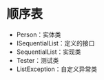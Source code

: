 # 顺序表

- Person：实体类
- ISequentialList：定义的接口
- SequentialList：实现类
- Tester：测试类
- ListException：自定义异常类

